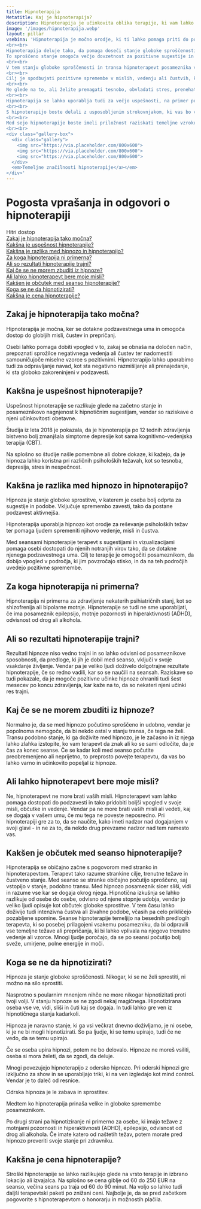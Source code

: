 ```yaml
---
title: Hipnoterapija
Metatitle: Kaj je hipnoterapija?
description: Hipnoterapija je učinkovita oblika terapije, ki vam lahko pomaga pri premagovanju različnih težav. V tem članku boste našli odgovore na nekatera pogosta vprašanja o hipnoterapiji.
image: '/images/hipnoterapija.webp'
layout: pillar
vsebina: 'Hipnoterapija je močno orodje, ki ti lahko pomaga priti do podzavesti in narediti trajne spremembe v življenju. Hipnoterapija je varen in naraven način za dostop do delov uma, ki nadzorujejo navade, prepričanja in vedenje.
<br><br>
Hipnoterapija deluje tako, da pomaga doseči stanje globoke sproščenosti in povečane sugestivnosti, čemer rečemo tudi trans.
To sproščeno stanje omogoča večjo dovzetnost za pozitivne sugestije in podobe. Hipnoza je stanje, ko se zavest spremeni in gredo možgani iz beta delovanja v alfa stanje v katerem je posameznik bolj dojemljiv za sugestije.
<br><br>
V tem stanju globoke sproščenosti in transa hipnoterapevt posameznika vodi k raziskovanju in obravnavanju osnovnih prepričanj, čustev ali vedenja, ki prispevajo k njegovi težavi. Z uporabo pozitivnih sugestij in tehnik vizualizacije hipnoterapevt pomaga posamezniku preoblikovati negativne misli, premagati omejujoča prepričanja in razviti nove mehanizme obvladovanja. 
<br><br>
Cilj je spodbujati pozitivne spremembe v mislih, vedenju ali čustvih, ki lahko izboljšajo splošno dobro počutje posameznika. Posebne tehnike, ki se uporabljajo pri hipnoterapiji, se lahko razlikujejo glede na pristop in potrebe posameznika.
<br><br>
Ne glede na to, ali želite premagati tesnobo, obvladati stres, prenehati kaditi, shujšati ali preprosto izboljšati svoje splošno počutje, ti lahko hipnoterapija pomaga. 
<br><br>
Hipnoterapija se lahko uporablja tudi za večjo uspešnosti, na primer pri športu ali javnem nastopanju, in za pomoč posameznikom pri doseganju ciljev osebne rasti in samoizboljšanja.
<br><br>
S hipnoterapijo boste delali z usposobljenim strokovnjakom, ki vas bo vodil v stanje globoke sprostitve, kjer je vaša podzavest bolj dovzetna za pozitivne predloge in nove ideje.
<br><br>
Med sejo hipnoterapije boste imeli priložnost raziskati temeljne vzroke svojih težav in si prizadevati za rešitev, ki je prilagojena vašim edinstvenim potrebam. Naučili se boste močnih tehnik, ki vam bodo pomagale upravljati svoje misli in čustva, da boste lahko prevzeli nadzor nad svojim življenjem in dosegli svoje cilje.
<br><br>
<div class="gallery-box">
  <div class="gallery">
    <img src="https://via.placeholder.com/800x600">
    <img src="https://via.placeholder.com/800x600">
    <img src="https://via.placeholder.com/800x600">
  </div>
  <em>Temeljne značilnosti hipnoterapije</a></em>
</div>'
---
```




# Pogosta vprašanja in odgovori o hipnoterapiji

Hitri dostop  
[Zakaj je hipnoterapija tako močna?](#mocna)  
[Kakšna je uspešnost hipnoterapije?](#uspesnost)  
[Kakšna je razlika med hipnozo in hipnoterapijo?](#razlika)  
[Za koga hipnoterapija ni primerna?](#niprimerna)  
[Ali so rezultati hipnoterapije trajni?](#rezultati)  
[Kaj če se ne morem zbuditi iz hipnoze?](#zbuditi)  
[Ali lahko hipnoterapevt bere moje misli?](#misli)  
[Kakšen je občutek med seanso hipnoterapije?](#obcutek)  
[Koga se ne da hipnotizirati?](#neda)  
[Kakšna je cena hipnoterapije?](#cena)  


<a name="mocna"></a>
## Zakaj je hipnoterapija tako močna?

Hipnoterapija je močna, ker se dotakne podzavestnega uma in omogoča dostop do globljih misli, čustev in prepričanj. 

Osebi lahko pomaga dobiti vpogled v to, zakaj se obnaša na določen način, prepoznati sprožilce negativnega vedenja ali čustev ter nadomestiti samouničujoče miselne vzorce s pozitivnimi. Hipnoterapijo lahko uporabimo tudi za odpravljanje navad, kot sta negativno razmišljanje ali prenajedanje, ki sta globoko zakoreninjeni v podzavesti. 

<a name="uspesnost"></a>
## Kakšna je uspešnost hipnoterapije?

Uspešnost hipnoterapije se razlikuje glede na začetno stanje in posameznikovo nagnjenost k hipnotičnim sugestijam, vendar so raziskave o njeni učinkovitosti obetavne. 

Študija iz leta 2018 je pokazala, da je hipnoterapija po 12 tednih zdravljenja bistveno bolj zmanjšala simptome depresije kot sama kognitivno-vedenjska terapija (CBT). 

Na splošno so študije našle pomembne ali dobre dokaze, ki kažejo, da je hipnoza lahko koristna pri različnih psiholoških težavah, kot so tesnoba, depresija, stres in nespečnost.



<a name="razlika"></a>
## Kakšna je razlika med hipnozo in hipnoterapijo?

Hipnoza je stanje globoke sprostitve, v katerem je oseba bolj odprta za sugestije in podobe. Vključuje spremembo zavesti, tako da postane podzavest aktivnejša. 

Hipnoterapija uporablja hipnozo kot orodje za reševanje psiholoških težav ter pomaga ljudem spremeniti njihovo vedenje, misli in čustva. 

Med seansami hipnoterapije terapevt s sugestijami in vizualizacijami pomaga osebi dostopati do njenih notranjih virov tako, da se dotakne njenega podzavestnega uma. Cilj te terapije je omogočiti posameznikom, da dobijo vpogled v področja, ki jim povzročajo stisko, in da na teh področjih uvedejo pozitivne spremembe.




<a name="niprimerna"></a>
## Za koga hipnoterapija ni primerna?

Hipnoterapija ni primerna za zdravljenje nekaterih psihiatričnih stanj, kot so shizofrenija ali bipolarne motnje. Hipnoterapije se tudi ne sme uporabljati, če ima posameznik epilepsijo, motnje pozornosti in hiperaktivnosti (ADHD), odvisnost od drog ali alkohola.



<a name="rezultati"></a>
## Ali so rezultati hipnoterapije trajni?

Rezultati hipnoze niso vedno trajni in so lahko odvisni od posameznikove sposobnosti, da predloge, ki jih je dobil med seanso, vključi v svoje vsakdanje življenje. Vendar pa je veliko ljudi doživelo dolgotrajne rezultate hipnoterapije, če so redno vadili, kar so se naučili na seansah. Raziskave so tudi pokazale, da je mogoče pozitivne učinke hipnoze ohraniti tudi šest mesecev po koncu zdravljenja, kar kaže na to, da so nekateri njeni učinki res trajni.


<a name="zbuditi"></a>
## Kaj če se ne morem zbuditi iz hipnoze?

Normalno je, da se med hipnozo počutimo sproščeno in udobno, vendar je popolnoma nemogoče, da bi nekdo ostal v stanju transa, če tega ne želi. Transu podobno stanje, ki ga doživite med hipnozo, je le začasno in iz njega lahko zlahka izstopite, ko vam terapevt da znak ali ko se sami odločite, da je čas za konec seanse. Če se kadar koli med seanso počutite preobremenjeno ali neprijetno, to preprosto povejte terapevtu, da vas bo lahko varno in učinkovito popeljal iz hipnoze.


<a name="misli"></a>
## Ali lahko hipnoterapevt bere moje misli?

Ne, hipnoterapevt ne more brati vaših misli. Hipnoterapevt vam lahko pomaga dostopati do podzavesti in tako pridobiti boljši vpogled v svoje misli, občutke in vedenje. Vendar pa ne more brati vaših misli ali vedeti, kaj se dogaja v vašem umu, če mu tega ne poveste neposredno. Pri hipnoterapiji gre za to, da se naučite, kako imeti nadzor nad dogajanjem v svoji glavi - in ne za to, da nekdo drug prevzame nadzor nad tem namesto vas.


<a name="obcutek"></a>
## Kakšen je občutek med seanso hipnoterapije?

Hipnoterapija se običajno začne s pogovorom med stranko in hipnoterapevtom. Terapevt tako razume strankine cilje, trenutne težave in čustveno stanje. Med seanso se stranke običajno počutijo sproščeno, saj vstopijo v stanje, podobno transu. 
Med hipnozo posameznik sicer sliši, vidi in razume vse kar se dogaja okrog njega. Hipnotična izkušnja se lahko razlikuje od osebe do osebe, odvisno od njene stopnje udobja, vendar jo veliko ljudi opisuje kot občutek globoke sprostitve. V tem času lahko doživijo tudi intenzivna čustva ali živahne podobe, včasih pa celo prikličejo pozabljene spomine. Seanse hipnoterapije temeljijo na besednih predlogih terapevta, ki so posebej prilagojeni vsakemu posamezniku, da bi odpravili vse temeljne težave ali prepričanja, ki bi lahko vplivala na njegovo trenutno vedenje ali vzorce. Mnogi ljudje poročajo, da se po seansi počutijo bolj sveže, umirjene, polne energije in moči.



<a name="neda"></a>
## Koga se ne da hipnotizirati?

Hipnoza je stanje globoke sproščenosti. Nikogar, ki se ne želi sprostiti, ni možno na silo sprostiti.

Nasprotno s poularnim mnenjem nihče ne more nikogar hipnotizitati proti tvoji volji. 
V stanju hipnoze se ne zgodi nekaj magičnega. Hipnotizirana oseba vse ve, vidi, sliši in čuti kaj se dogaja. In tudi lahko gre ven iz hipnotičnega stanja kadarkoli.


Hipnoza je naravno stanje, ki ga vsi večkrat dnevno doživljamo, je ni osebe, ki je ne bi mogli hipnotizirati. So pa ljudje, ki se temu upirajo, tudi če ne vedo, da se temu upirajo.

Če se oseba upira hipnozi, potem ne bo delovalo. Hipnoze ne moreš vsiliti, oseba si mora želeti, da se zgodi, da deluje.

Mnogi povezujejo hipnoterapijo z odersko hipnozo. Pri oderski hipnozi gre izključno za show in se uporabljajo triki, ki na ven izgledajo kot mind control. Vendar je to daleč od resnice.

Odrska hipnoza je le zabava in sprostitev.

Medtem ko hipnoterapija prinaša velike in globoke spremembe posameznikom.


Po drugi strani pa hipnotiziranje ni primerno za osebe, ki imajo težave z motnjami pozornosti in hiperaktivnosti (ADHD), epilepsijo, odvisnost od drog ali alkohola. Če imate katero od naštetih težav, potem morate pred hipnozo preveriti svoje stanje pri zdravniku.


<a name="cena"></a>
## Kakšna je cena hipnoterapije?

Stroški hipnoterapije se lahko razlikujejo glede na vrsto terapije in izbrano lokacijo ali izvajalca. Na splošno se cena giblje od 60 do 250 EUR na seanso, večina seans pa traja od 60 do 90 minut. Na voljo so lahko tudi daljši terapevtski paketi po znižani ceni. Najbolje je, da se pred začetkom pogovorite s hipnoterapevtom o honorarju in možnostih plačila.
